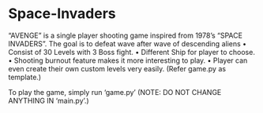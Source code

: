 # Space-Invaders
“AVENGE” is a single player shooting game inspired from 1978’s “SPACE INVADERS”. 
The goal is to defeat wave after wave of descending aliens
•	Consist of 30 Levels with 3 Boss fight.
•	Different Ship for player to choose.
•	Shooting burnout feature makes it more interesting to play.
•	Player can even create their own custom levels very easily. (Refer game.py as template.)

To play the game, simply run ‘game.py’
(NOTE: DO NOT CHANGE ANYTHING IN ‘main.py’.)
